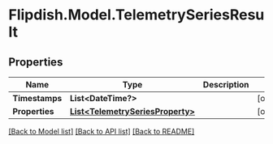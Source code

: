 # Flipdish.Model.TelemetrySeriesResult
## Properties

Name | Type | Description | Notes
------------ | ------------- | ------------- | -------------
**Timestamps** | **List&lt;DateTime?&gt;** |  | [optional] 
**Properties** | [**List&lt;TelemetrySeriesProperty&gt;**](TelemetrySeriesProperty.md) |  | [optional] 

[[Back to Model list]](../README.md#documentation-for-models) [[Back to API list]](../README.md#documentation-for-api-endpoints) [[Back to README]](../README.md)

